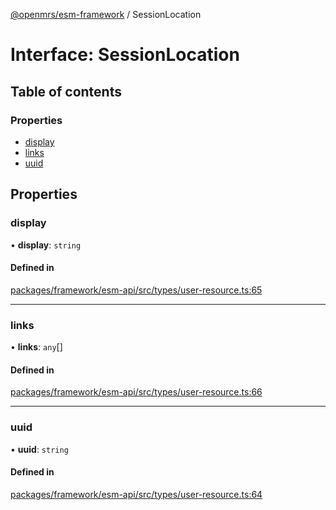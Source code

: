[@openmrs/esm-framework](../API.md) / SessionLocation

# Interface: SessionLocation

## Table of contents

### Properties

- [display](SessionLocation.md#display)
- [links](SessionLocation.md#links)
- [uuid](SessionLocation.md#uuid)

## Properties

### display

• **display**: `string`

#### Defined in

[packages/framework/esm-api/src/types/user-resource.ts:65](https://github.com/openmrs/openmrs-esm-core/blob/main/packages/framework/esm-api/src/types/user-resource.ts#L65)

___

### links

• **links**: `any`[]

#### Defined in

[packages/framework/esm-api/src/types/user-resource.ts:66](https://github.com/openmrs/openmrs-esm-core/blob/main/packages/framework/esm-api/src/types/user-resource.ts#L66)

___

### uuid

• **uuid**: `string`

#### Defined in

[packages/framework/esm-api/src/types/user-resource.ts:64](https://github.com/openmrs/openmrs-esm-core/blob/main/packages/framework/esm-api/src/types/user-resource.ts#L64)
